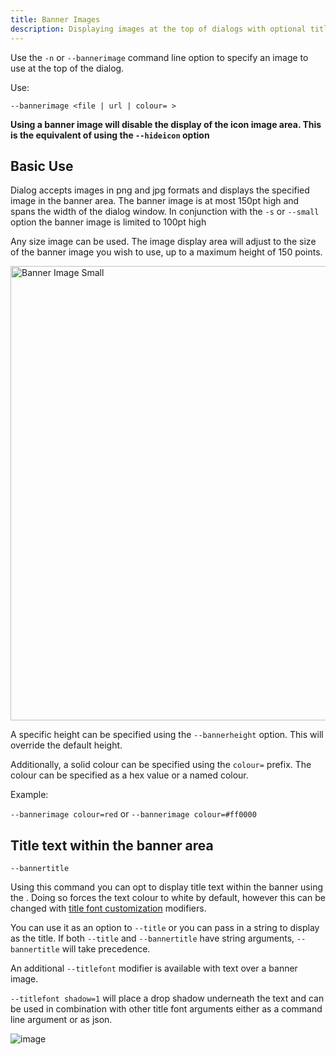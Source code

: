 ```yaml
---
title: Banner Images
description: Displaying images at the top of dialogs with optional title text overlay
---
```


Use the `-n` or `--bannerimage` command line option to specify an image to use at the top of the dialog.

Use:

`--bannerimage <file | url | colour= >`

**Using a banner image will disable the display of the icon image area. This is the equivalent of using the `--hideicon` option**

## Basic Use

Dialog accepts images in png and jpg formats and displays the specified image in the banner area. The banner image is at most 150pt high and spans the width of the dialog window. In conjunction with the `-s` or `--small` option the banner image is limited to 100pt high

Any size image can be used. The image display area will adjust to the size of the banner image you wish to use, up to a maximum height of 150 points.

<img width="727" alt="Banner Image Small" src="https://user-images.githubusercontent.com/3598965/112744135-fcb77c00-8fe8-11eb-8fac-437c86872eae.png">

A specific height can be specified using the `--bannerheight` option. This will override the default height.

Additionally, a solid colour can be specified using the `colour=` prefix. The colour can be specified as a hex value or a named colour.

Example:

`--bannerimage colour=red` or `--bannerimage colour=#ff0000`

## Title text within the banner area

`--bannertitle`

Using this command you can opt to display title text within the banner using the . Doing so forces the text colour to white by default, however this can be changed with [title font customization](/basic-use/customizing-title#customising-title-font-properties) modifiers.

You can use it as an option to `--title` or you can pass in a string to display as the title. If both `--title` and `--bannertitle` have string arguments, `--bannertitle` will take precedence.

An additional `--titlefont` modifier is available with text over a banner image.

`--titlefont shadow=1` will place a drop shadow underneath the text and can be used in combination with other title font arguments either as a command line argument or as json.

![image](https://user-images.githubusercontent.com/3598965/216027666-5e4433d5-9e1e-4590-b34d-8d7943cbe5a5.png)